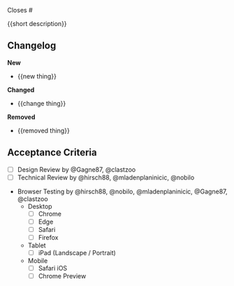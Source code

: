 Closes #

{{short description}}

## Changelog

**New**

- {{new thing}}

**Changed**

- {{change thing}}

**Removed**

- {{removed thing}}

## Acceptance Criteria

- [ ] Design Review by @Gagne87, @clastzoo
- [ ] Technical Review by @hirsch88, @mladenplaninicic, @nobilo
- Browser Testing by @hirsch88, @nobilo, @mladenplaninicic, @Gagne87, @clastzoo
    - Desktop
        - [ ] Chrome
        - [ ] Edge
        - [ ] Safari
        - [ ] Firefox
    - Tablet
        - [ ] iPad (Landscape / Portrait)
    - Mobile
        - [ ] Safari iOS
        - [ ] Chrome Preview
